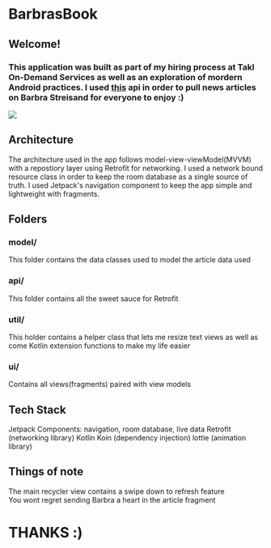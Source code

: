 # BarbrasBook

## Welcome!

### This application was built as part of my hiring process at Takl On-Demand Services as well as an exploration of mordern Android practices. I used [this](newsapi.org) api in order to pull news articles on Barbra Streisand for everyone to enjoy :)

![](https://firebasestorage.googleapis.com/v0/b/github-images.appspot.com/o/barbs.png?alt=media&token=7da1f306-e44f-42a9-acd0-81bb508c5f40)

## Architecture
The architecture used in the app follows model-view-viewModel(MVVM) with a repostiory layer using Retrofit for networking.
I used a network bound resource class in order to keep the room database as a single source of truth. 
I used Jetpack's navigation component to keep the app simple and lightweight with fragments. 

## Folders

### model/
This folder contains the data classes used to model the article data used

### api/
This folder contains all the sweet sauce for Retrofit 

### util/
This holder contains a helper class that lets me resize text views as well as come Kotlin extension functions to make my life easier

### ui/
Contains all views(fragments) paired with view models

## Tech Stack
Jetpack Components: navigation, room database, live data
Retrofit (networking library)
Kotlin 
Koin (dependency injection)
lottie (animation library)

## Things of note
The main recycler view contains a swipe down to refresh feature  <br />
You wont regret sending Barbra a heart in the article fragment

# THANKS :)
